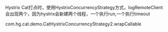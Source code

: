 

Hystrix Cat打点时，使用HystrixConcurrencyStrategy方式，logRemoteClient会出现两个，因为hystrix会新建两个线程，一个执行run,一个执行timeout  

com.hg.cat.demo.CatHystrixConcurrencyStrategy2.wrapCallable